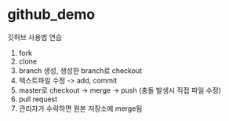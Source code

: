 # github_demo
깃허브 사용법 연습
1. fork
2. clone
3. branch 생성, 생성한 branch로 checkout
4. 텍스트파일 수정 -> add, commit
5. master로 checkout -> merge -> push (충돌 발생시 직접 파일 수정)
6. pull request
7. 관리자가 수락하면 원본 저장소에 merge됨
